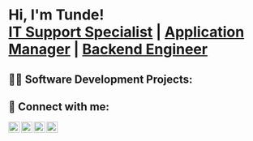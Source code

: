 <h1>Hi, I'm Tunde! <br/><a href="https://#">IT Support Specialist</a> | <a href="https://#">Application Manager</a> | <a href="https://github.com/sonofbossman">Backend Engineer</a></h1>

<h2>👨‍💻 Software Development Projects:</h2>




<h2> 🤳 Connect with me:</h2>

[<img align="left" alt="sonofbossman | YouTube" width="22px" src="https://cdn.jsdelivr.net/npm/simple-icons@v3/icons/youtube.svg" />][youtube]
[<img align="left" alt="sonofbossman | Twitter" width="22px" src="https://cdn.jsdelivr.net/npm/simple-icons@v3/icons/twitter.svg" />][twitter]
[<img align="left" alt="sonofbossman | LinkedIn" width="22px" src="https://cdn.jsdelivr.net/npm/simple-icons@v3/icons/linkedin.svg" />][linkedin]
[<img align="left" alt="sonofbossman | Instagram" width="22px" src="https://cdn.jsdelivr.net/npm/simple-icons@v3/icons/instagram.svg" />][instagram]

[twitter]: https://x.com/EniolaAkingbade
[youtube]: https://www.youtube.com/@akingbadeeniola1686
[instagram]: #
[linkedin]: #

<!--
**sonofbossman/sonofbossman** is a ✨ _special_ ✨ repository because its `README.md` (this file) appears on your GitHub profile.

Here are some ideas to get you started:

- 🔭 I’m currently working on ...
- 🌱 I’m currently learning ...
- 👯 I’m looking to collaborate on ...
- 🤔 I’m looking for help with ...
- 💬 Ask me about ...
- 📫 How to reach me: ...
- 😄 Pronouns: ...
- ⚡ Fun fact: ...
-->
